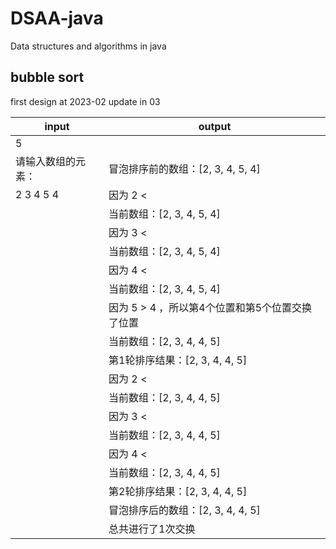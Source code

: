 # DSAA-java
Data structures and algorithms in java
## bubble sort ##
first design at 2023-02 update in 03

|    input        |      output     |
|-----------------|------------------|
|       5         |                  |
| 请输入数组的元素： | 冒泡排序前的数组：[2, 3, 4, 5, 4] |
|   2 3 4 5 4     | 因为 2 < || = 3 ，所以第1个位置和第2个位置没有交换位置
|                 |  当前数组：[2, 3, 4, 5, 4]
|                 |   因为 3 < || = 4 ，所以第2个位置和第3个位置没有交换位置
|                 |   当前数组：[2, 3, 4, 5, 4]
|                 |   因为 4 < || = 5 ，所以第3个位置和第4个位置没有交换位置
|                 |   当前数组：[2, 3, 4, 5, 4]
|                 |   因为 5 > 4 ，所以第4个位置和第5个位置交换了位置
|                 |   当前数组：[2, 3, 4, 4, 5]
|                 |   第1轮排序结果：[2, 3, 4, 4, 5]
|                 |   因为 2 < || = 3 ，所以第1个位置和第2个位置没有交换位置
|                 |   当前数组：[2, 3, 4, 4, 5]
|                 |   因为 3 < || = 4 ，所以第2个位置和第3个位置没有交换位置
|                 |   当前数组：[2, 3, 4, 4, 5]
|                 |   因为 4 < || = 4 ，所以第3个位置和第4个位置没有交换位置
|                 |   当前数组：[2, 3, 4, 4, 5]
|                 |   第2轮排序结果：[2, 3, 4, 4, 5]
|                 |    冒泡排序后的数组：[2, 3, 4, 4, 5]
|                 |    总共进行了1次交换                    |
